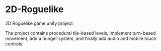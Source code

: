 # 2D-Roguelike
2D Roguelike game unity project

The project contains procedural tile-based levels, implement turn-based movement, add a hunger system, 
and finally add audio and mobile touch controls. 
